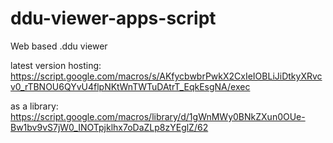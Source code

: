 # ddu-viewer-apps-script
Web based .ddu viewer

latest version hosting:
https://script.google.com/macros/s/AKfycbwbrPwkX2CxIeIOBLiJiDtkyXRvcv0_rTBNOU6QYvU4flpNKtWnTWTuDAtrT_EqkEsgNA/exec

as a library:
https://script.google.com/macros/library/d/1gWnMWy0BNkZXun0OUe-Bw1bv9vS7jW0_INOTpjklhx7oDaZLp8zYEglZ/62
